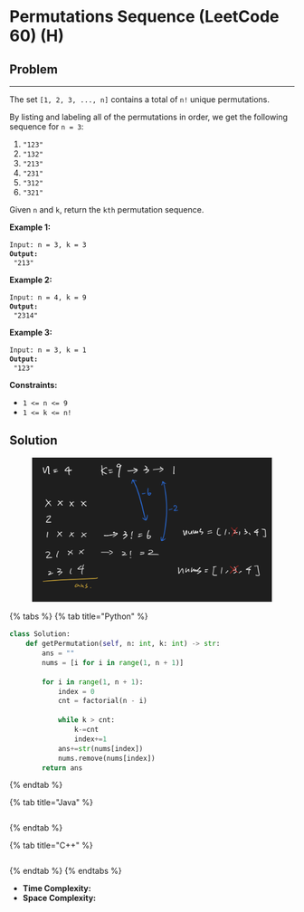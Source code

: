 # Permutations Sequence (LeetCode 60) (H)

## Problem

****

The set `[1, 2, 3, ..., n]` contains a total of `n!` unique permutations.

By listing and labeling all of the permutations in order, we get the following sequence for `n = 3`:

1. `"123"`
2. `"132"`
3. `"213"`
4. `"231"`
5. `"312"`
6. `"321"`

Given `n` and `k`, return the `kth` permutation sequence.

&#x20;

**Example 1:**

<pre><code>Input: n = 3, k = 3
<strong>Output:
</strong> "213"</code></pre>

**Example 2:**

<pre><code>Input: n = 4, k = 9
<strong>Output:
</strong> "2314"</code></pre>

**Example 3:**

<pre><code>Input: n = 3, k = 1
<strong>Output:
</strong> "123"</code></pre>

&#x20;

**Constraints:**

* `1 <= n <= 9`
* `1 <= k <= n!`

## Solution&#x20;

<figure><img src="../../../.gitbook/assets/Screen Shot 2022-10-16 at 2.24.47 PM.png" alt=""><figcaption></figcaption></figure>

{% tabs %}
{% tab title="Python" %}
```python
class Solution:
    def getPermutation(self, n: int, k: int) -> str:
        ans = ""
        nums = [i for i in range(1, n + 1)]
        
        for i in range(1, n + 1):
            index = 0
            cnt = factorial(n - i)
            
            while k > cnt:
                k-=cnt
                index+=1
            ans+=str(nums[index])
            nums.remove(nums[index])
        return ans
```
{% endtab %}

{% tab title="Java" %}
```java
```
{% endtab %}

{% tab title="C++" %}
```cpp
```
{% endtab %}
{% endtabs %}

* **Time Complexity:**
* **Space Complexity:**
